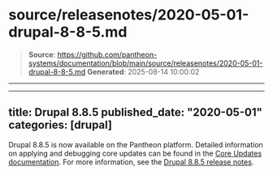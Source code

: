 # source/releasenotes/2020-05-01-drupal-8-8-5.md

> **Source**: https://github.com/pantheon-systems/documentation/blob/main/source/releasenotes/2020-05-01-drupal-8-8-5.md
> **Generated**: 2025-08-14 10:00:02

---

---
title: Drupal 8.8.5
published_date: "2020-05-01"
categories: [drupal]
---
Drupal 8.8.5 is now available on the Pantheon platform. Detailed information on applying and debugging core updates can be found in the [Core Updates documentation](/core-updates). For more information, see the [Drupal 8.8.5 release notes](https://www.drupal.org/project/drupal/releases/8.8.5).
